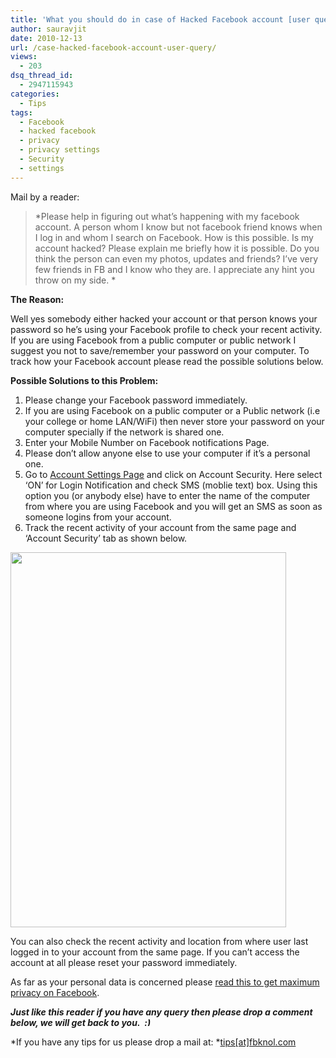 ```yaml
---
title: 'What you should do in case of Hacked Facebook account [user query]'
author: sauravjit
date: 2010-12-13
url: /case-hacked-facebook-account-user-query/
views:
  - 203
dsq_thread_id:
  - 2947115943
categories:
  - Tips
tags:
  - Facebook
  - hacked facebook
  - privacy
  - privacy settings
  - Security
  - settings
---
```

Mail by a reader:

> *Please help in figuring out what&#8217;s happening with my facebook account. A person whom I know but not facebook friend knows when I log in and whom I search on Facebook. How is this possible. Is my account hacked? Please explain me briefly how it is possible. Do you think the person can even my photos, updates and friends? I&#8217;ve very few friends in FB and I know who they are. I appreciate any hint you throw on my side. *

**The Reason:**

Well yes somebody either hacked your account or that person knows your password so he&#8217;s using your Facebook profile to check your recent activity. If you are using Facebook from a public computer or public network I suggest you not to save/remember your password on your computer. To track how your Facebook account please read the possible solutions below.

**Possible Solutions to this Problem:**

  1. Please change your Facebook password immediately.
  2. If you are using Facebook on a public computer or a Public network (i.e your college or home LAN/WiFi) then never store your password on your computer specially if the network is shared one.
  3. Enter your Mobile Number on Facebook notifications Page.
  4. Please don&#8217;t allow anyone else to use your computer if it&#8217;s a personal one.
  5. Go to <a href="https://register.facebook.com/editaccount.php" onclick="_gaq.push(['_trackEvent', 'outbound-article', 'https://register.facebook.com/editaccount.php', 'Account Settings Page']);" target="_blank">Account Settings Page</a> and click on Account Security. Here select &#8216;ON&#8217; for Login Notification and check SMS (moblie text) box. Using this option you (or anybody else) have to enter the name of the computer from where you are using Facebook and you will get an SMS as soon as someone logins from your account.
  6. Track the recent activity of your account from the same page and &#8216;Account Security&#8217; tab as shown below.

[<img class="alignnone size-large  wp-image-50650" src="http://cdn.devilsworkshop.org/files/2010/12/fbknol-hacked-441x600.jpg" alt="" width="441" height="600" />][1]

You can also check the recent activity and location from where user last logged in to your account from the same page. If you can&#8217;t access the account at all please reset your password immediately.

As far as your personal data is concerned please <a href="http://fbknol.com/best-privacy-settings-for-your-facebook-profile/" onclick="_gaq.push(['_trackEvent', 'outbound-article', 'http://fbknol.com/best-privacy-settings-for-your-facebook-profile/', 'read this to get maximum privacy on Facebook']);" target="_self">read this to get maximum privacy on Facebook</a>.

***Just like this reader if you have any query then please drop a comment below, we will get back to you.  <img src="http://devilsworkshop.org/wp-includes/images/smilies/simple-smile.png" alt=":)" class="wp-smiley" style="height: 1em; max-height: 1em;" />***

*If you have any tips for us please drop a mail at: *[tips[at]fbknol.com][2]

 [1]: http://cdn.devilsworkshop.org/files/2010/12/fbknol-hacked.jpg
 [2]: mailto:tips@fbknol.com
